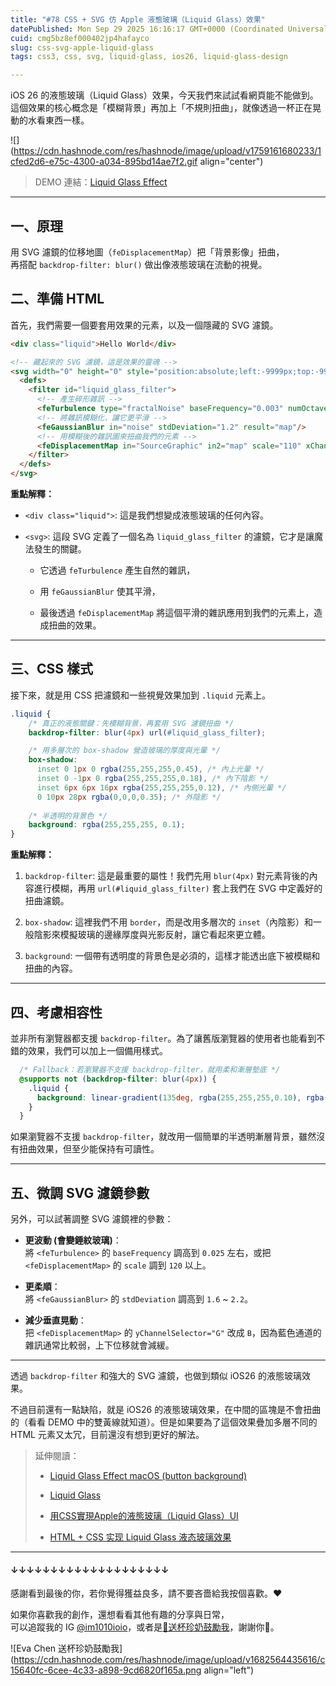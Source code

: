 ```yaml
---
title: "#78 CSS + SVG 仿 Apple 液態玻璃（Liquid Glass）效果"
datePublished: Mon Sep 29 2025 16:16:17 GMT+0000 (Coordinated Universal Time)
cuid: cmg5bz8ef000402jp4hafayco
slug: css-svg-apple-liquid-glass
tags: css3, css, svg, liquid-glass, ios26, liquid-glass-design

---
```


iOS 26 的液態玻璃（Liquid Glass）效果，今天我們來試試看網頁能不能做到。  
這個效果的核心概念是「模糊背景」再加上「不規則扭曲」，就像透過一杯正在晃動的水看東西一樣。

![](https://cdn.hashnode.com/res/hashnode/image/upload/v1759161680233/1cfed2d6-e75c-4300-a034-895bd14ae7f2.gif align="center")

> DEMO 連結：[Liquid Glass Effect](https://codepen.io/im1010ioio/pen/wBMGxGX)

---

## 一、原理

用 SVG 濾鏡的位移地圖（`feDisplacementMap`）把「背景影像」扭曲，  
再搭配 `backdrop-filter: blur()` 做出像液態玻璃在流動的視覺。

## 二、準備 HTML

首先，我們需要一個要套用效果的元素，以及一個隱藏的 SVG 濾鏡。

```html
<div class="liquid">Hello World</div>

<!-- 藏起來的 SVG 濾鏡，這是效果的靈魂 -->
<svg width="0" height="0" style="position:absolute;left:-9999px;top:-9999px">
  <defs>
    <filter id="liquid_glass_filter">
      <!-- 產生碎形雜訊 -->
      <feTurbulence type="fractalNoise" baseFrequency="0.003" numOctaves="2" seed="7" result="noise"/>
      <!-- 將雜訊模糊化，讓它更平滑 -->
      <feGaussianBlur in="noise" stdDeviation="1.2" result="map"/>
      <!-- 用模糊後的雜訊圖來扭曲我們的元素 -->
      <feDisplacementMap in="SourceGraphic" in2="map" scale="110" xChannelSelector="R" yChannelSelector="G"/>
    </filter>
  </defs>
</svg>
```

**重點解釋：**

* `<div class="liquid">`: 這是我們想變成液態玻璃的任何內容。
    
* `<svg>`: 這段 SVG 定義了一個名為 `liquid_glass_filter` 的濾鏡，它才是讓魔法發生的關鍵。
    
    * 它透過 `feTurbulence` 產生自然的雜訊，
        
    * 用 `feGaussianBlur` 使其平滑，
        
    * 最後透過 `feDisplacementMap` 將這個平滑的雜訊應用到我們的元素上，造成扭曲的效果。
        

---

## 三、CSS 樣式

接下來，就是用 CSS 把濾鏡和一些視覺效果加到 `.liquid` 元素上。

```css
.liquid {
    /* 真正的液態關鍵：先模糊背景，再套用 SVG 濾鏡扭曲 */
    backdrop-filter: blur(4px) url(#liquid_glass_filter);

    /* 用多層次的 box-shadow 營造玻璃的厚度與光暈 */
    box-shadow:
      inset 0 1px 0 rgba(255,255,255,0.45), /* 內上光暈 */
      inset 0 -1px 0 rgba(255,255,255,0.18), /* 內下陰影 */
      inset 6px 6px 16px rgba(255,255,255,0.12), /* 內側光暈 */
      0 10px 28px rgba(0,0,0,0.35); /* 外陰影 */
    
    /* 半透明的背景色 */
    background: rgba(255,255,255, 0.1);
}
```

**重點解釋：**

1. `backdrop-filter`: 這是最重要的屬性！我們先用 `blur(4px)` 對元素背後的內容進行模糊，再用 `url(#liquid_glass_filter)` 套上我們在 SVG 中定義好的扭曲濾鏡。
    
2. `box-shadow`: 這裡我們不用 `border`，而是改用多層次的 `inset`（內陰影）和一般陰影來模擬玻璃的邊緣厚度與光影反射，讓它看起來更立體。
    
3. `background`: 一個帶有透明度的背景色是必須的，這樣才能透出底下被模糊和扭曲的內容。
    

---

## 四、考慮相容性

並非所有瀏覽器都支援 `backdrop-filter`。為了讓舊版瀏覽器的使用者也能看到不錯的效果，我們可以加上一個備用樣式。

```css
  /* Fallback：若瀏覽器不支援 backdrop-filter，就用柔和漸層墊底 */
  @supports not (backdrop-filter: blur(4px)) {
    .liquid {
      background: linear-gradient(135deg, rgba(255,255,255,0.10), rgba(255,255,255,0.04));
    }
  }
```

如果瀏覽器不支援 `backdrop-filter`，就改用一個簡單的半透明漸層背景，雖然沒有扭曲效果，但至少能保持有可讀性。

---

## 五、微調 SVG 濾鏡參數

另外，可以試著調整 SVG 濾鏡裡的參數：

* **更波動 (會變錘紋玻璃)**：  
    將 `<feTurbulence>` 的 `baseFrequency` 調高到 `0.025` 左右，或把 `<feDisplacementMap>` 的 `scale` 調到 `120` 以上。
    
* **更柔順**：  
    將 `<feGaussianBlur>` 的 `stdDeviation` 調高到 `1.6` ~ `2.2`。
    
* **減少垂直晃動**：  
    把 `<feDisplacementMap>` 的 `yChannelSelector="G"` 改成 `B`，因為藍色通道的雜訊通常比較弱，上下位移就會減緩。
    

---

透過 `backdrop-filter` 和強大的 SVG 濾鏡，也做到類似 iOS26 的液態玻璃效果。

不過目前還有一點缺陷，就是 iOS26 的液態玻璃效果，在中間的區塊是不會扭曲的（看看 DEMO 中的雙黃線就知道）。但是如果要為了這個效果疊加多層不同的 HTML 元素又太冗，目前還沒有想到更好的解法。

> 延伸閱讀：
> 
> * [Liquid Glass Effect macOS (button background)](https://codepen.io/lucasromerodb/pen/vEOWpYM)
>     
> * [Liquid Glass](https://codepen.io/Mikhail-Bespalov/pen/MYwrMNy)
>     
> * [用CSS實現Apple的液態玻璃（Liquid Glass）UI](https://aoimonotw.blogspot.com/2025/06/liquid-glass-ui.html)
>     
> * [HTML + CSS 实现 Liquid Glass 液态玻璃效果](https://juejin.cn/post/7514618352829448244)
>     

---

#### ↓↓↓↓↓↓↓↓↓↓↓↓↓↓↓↓↓↓↓↓

感謝看到最後的你，若你覺得獲益良多，請不要吝嗇給我按個喜歡。❤️

如果你喜歡我的創作，還想看看其他有趣的分享與日常，  
可以追蹤我的 IG [@im1010ioio](https://www.instagram.com/im1010ioio/)，或者是[🧋送杯珍奶鼓勵我](https://im1010ioio.bobaboba.me/)，謝謝你🥰。

![Eva Chen 送杯珍奶鼓勵我](https://cdn.hashnode.com/res/hashnode/image/upload/v1682564435616/c15640fc-6cee-4c33-a898-9cd6820f165a.png align="left")